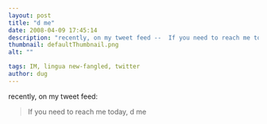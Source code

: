 ```yaml
---
layout: post
title: "d me"
date: 2008-04-09 17:45:14
description: "recently, on my tweet feed --  If you need to reach me today, d me&#8230;"
thumbnail: defaultThumbnail.png
alt: ""

tags: IM, lingua new-fangled, twitter
author: dug
---
```


<p>recently, on my tweet feed:</p>

<blockquote><p>If you need to reach me today, d me</p></blockquote>
